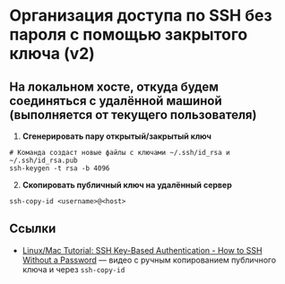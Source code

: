 # Организация доступа по SSH без пароля с помощью закрытого ключа (v2)

## На локальном хосте, откуда будем соединяться с удалённой машиной (выполняется от текущего пользователя)

1. **Сгенерировать пару открытый/закрытый ключ**

```shell
# Команда создаст новые файлы с ключами ~/.ssh/id_rsa и ~/.ssh/id_rsa.pub
ssh-keygen -t rsa -b 4096
```


2. **Скопировать публичный ключ на удалённый сервер**

```
ssh-copy-id <username>@<host>
```


## Ссылки

* [Linux/Mac Tutorial: SSH Key-Based Authentication - How to SSH Without a Password](https://www.youtube.com/watch?v=vpk_1gldOAE) &mdash; видео с ручным копированием публичного ключа и через `ssh-copy-id`
